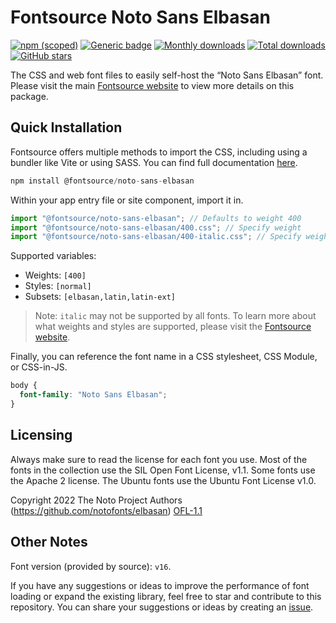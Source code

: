 # Fontsource Noto Sans Elbasan

[![npm (scoped)](https://img.shields.io/npm/v/@fontsource/noto-sans-elbasan?color=brightgreen)](https://www.npmjs.com/package/@fontsource/noto-sans-elbasan) [![Generic badge](https://img.shields.io/badge/fontsource-passing-brightgreen)](https://github.com/fontsource/fontsource) [![Monthly downloads](https://badgen.net/npm/dm/@fontsource/noto-sans-elbasan)](https://github.com/fontsource/fontsource) [![Total downloads](https://badgen.net/npm/dt/@fontsource/noto-sans-elbasan)](https://github.com/fontsource/fontsource) [![GitHub stars](https://img.shields.io/github/stars/fontsource/fontsource.svg?style=social&label=Star)](https://github.com/fontsource/fontsource/stargazers)

The CSS and web font files to easily self-host the “Noto Sans Elbasan” font. Please visit the main [Fontsource website](https://fontsource.org/fonts/noto-sans-elbasan) to view more details on this package.

## Quick Installation

Fontsource offers multiple methods to import the CSS, including using a bundler like Vite or using SASS. You can find full documentation [here](https://fontsource.org/docs/getting-started/introduction).

```javascript
npm install @fontsource/noto-sans-elbasan
```

Within your app entry file or site component, import it in.

```javascript
import "@fontsource/noto-sans-elbasan"; // Defaults to weight 400
import "@fontsource/noto-sans-elbasan/400.css"; // Specify weight
import "@fontsource/noto-sans-elbasan/400-italic.css"; // Specify weight and style
```

Supported variables:
- Weights: `[400]`
- Styles: `[normal]`
- Subsets: `[elbasan,latin,latin-ext]`

> Note: `italic` may not be supported by all fonts. To learn more about what weights and styles are supported, please visit the [Fontsource website](https://fontsource.org/fonts/noto-sans-elbasan).

Finally, you can reference the font name in a CSS stylesheet, CSS Module, or CSS-in-JS.

```css
body {
  font-family: "Noto Sans Elbasan";
}
```

## Licensing
Always make sure to read the license for each font you use. Most of the fonts in the collection use the SIL Open Font License, v1.1. Some fonts use the Apache 2 license. The Ubuntu fonts use the Ubuntu Font License v1.0.

Copyright 2022 The Noto Project Authors (https://github.com/notofonts/elbasan)
[OFL-1.1](https://openfontlicense.org)

## Other Notes
Font version (provided by source): `v16`.

If you have any suggestions or ideas to improve the performance of font loading or expand the existing library, feel free to star and contribute to this repository. You can share your suggestions or ideas by creating an [issue](https://github.com/fontsource/fontsource/issues).